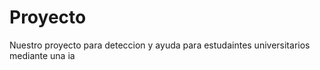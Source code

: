 # Proyecto
Nuestro proyecto para deteccion y ayuda para estudaintes universitarios mediante una ia 
